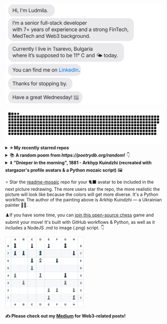 [![](https://raw.githubusercontent.com/milaabl/milaabl/main/chat.svg)](https://www.linkedin.com/in/ludmila-a-dev/)

<!-- https://github.com/milaabl/milaabl/assets/86361434/c35b0e6f-acf0-435e-920d-b90faa4788ad -->

<img alt="Snake eating my contributions for breakfast🧉" src="https://raw.githubusercontent.com/milaabl/milaabl-readme/preview/github-contribution-grid-snake.svg" />

<details>
<summary>
  <strong>⭐ My recently starred repos </strong>
</summary>
  
<!-- Starred repos start -->
| Name | Url | Stars | Description |
| --- | --- |  --- |  --- |
| arianXdev/hardhat-jest|https://github.com/arianXdev/hardhat-jest|10|A Hardhat plugin that allows you to use Jest easily!|
| przemek890/Gender_prediction|https://github.com/przemek890/Gender_prediction|3|An application that utilizes camera input to predict a person's gender using a convolutional layer in PyTorch.|
| vontanne/Armenian-JavaScript-Community|https://github.com/vontanne/Armenian-JavaScript-Community|5|Welcome to the Armenian JavaScript Community Repository!|
| pieralukasz/pixel-recruitment-task|https://github.com/pieralukasz/pixel-recruitment-task|1|Zadanie rekrutacyjne Pixel Technology|
| SaraRasoulian/oop-solid-patterns|https://github.com/SaraRasoulian/oop-solid-patterns|8|💎  An educational repository for OOP, SOLID and Design Patterns|
| SaraRasoulian/SaraRasoulian|https://github.com/SaraRasoulian/SaraRasoulian|11||
| BogdanMFometescu/resume-builder|https://github.com/BogdanMFometescu/resume-builder|12|Django-based web application that allows users to create, update, and export professional resumes.|
| 0xMimir/Advance-CNN-LSTM-Model-for-Cryptocurrency-Forecasting|https://github.com/0xMimir/Advance-CNN-LSTM-Model-for-Cryptocurrency-Forecasting|6|CNN LSTM model used for predicting cryptocurrencies|
| b-hristov/b-hristov|https://github.com/b-hristov/b-hristov|1||
| CloverGit/CloverGit|https://github.com/CloverGit/CloverGit|5||
| TatevKaren/TatevKaren-data-science-portfolio|https://github.com/TatevKaren/TatevKaren-data-science-portfolio|54|Data Science Portfolio of Tatev Karen Aslanyan including Case Studies and Research Projects that I have completed that solve business problems or introduce new products. Case Study papers, codes, and additional resources are all included.|
| PiotrRut/elonmusk-twitter-notifier|https://github.com/PiotrRut/elonmusk-twitter-notifier|60|AI driven e-mail notifier for tweets mentioning stock from Elon Musk 📈|
| Vendicated/Vencord|https://github.com/Vendicated/Vencord|6052|The cutest Discord client mod|
| yeoman/yo|https://github.com/yeoman/yo|3772|CLI tool for running Yeoman generators|
| matter-labs/zksync-era|https://github.com/matter-labs/zksync-era|2388|zkSync era|
| 0age/create2crunch|https://github.com/0age/create2crunch|408|A Rust program for finding salts that create gas-efficient Ethereum addresses via CREATE2.|
| joshstevens19/ethereum-multicall|https://github.com/joshstevens19/ethereum-multicall|322|Ability to call many ethereum constant function calls in 1 JSONRPC request|
| threshold-network/token-dashboard|https://github.com/threshold-network/token-dashboard|21||
| LimeChain/mongoose-immutable-plugin|https://github.com/LimeChain/mongoose-immutable-plugin|2|Mongoose plugin guarding fields from modifications|
| ankitects/anki|https://github.com/ankitects/anki|16745|Anki's shared backend and web components, and the Qt frontend|
| lightningnetwork/lnd|https://github.com/lightningnetwork/lnd|7406|Lightning Network Daemon ⚡️|
| CoNarrative/mongo-immutable|https://github.com/CoNarrative/mongo-immutable|10|Immutable MongoDB.|
| lightningdevkit/rust-lightning|https://github.com/lightningdevkit/rust-lightning|1061|A highly modular Bitcoin Lightning library written in Rust. It's rust-lightning, not Rusty's Lightning!|
| node-lightning/node-lightning|https://github.com/node-lightning/node-lightning|128|Bitcoin Lighting Network implemented in Node.js|
| OpenZeppelin/openzeppelin-contracts-upgradeable|https://github.com/OpenZeppelin/openzeppelin-contracts-upgradeable|924|Upgradeable variant of OpenZeppelin Contracts, meant for use in upgradeable contracts. |
| dapphub/ds-test|https://github.com/dapphub/ds-test|195|Assertions, equality checks and other test helpers|
| hbarcelos/forge-multi-version|https://github.com/hbarcelos/forge-multi-version|24|Using forge with multiple solc versions|
| threshold-network/merkle-distribution|https://github.com/threshold-network/merkle-distribution|1|Threshold Network rewards generation and distribution|
| nucypher/nucypher-contracts|https://github.com/nucypher/nucypher-contracts|15|Ethereum contracts supporting TACo applications on the Threshold Network.|
| keep-network/tbtc-v2|https://github.com/keep-network/tbtc-v2|45|Trustlessly tokenized Bitcoin everywhere, version 2|

<!-- Starred repos end -->

</details>

<details>
  <summary>📚 <strong>A random poem from <em>https://poetrydb.org/random</em>!</strong> 👇 </summary>

<!-- Start poem -->
# 💮 Paradise Regained: The Second Book by *John Milton*

<p>
    Meanwhile the new-baptized, who yet remained<br/>At Jordan with the Baptist, and had seen<br/>Him whom they heard so late expressly called<br/>Jesus Messiah, Son of God, declared,<br/>And on that high authority had believed,<br/>And with him talked, and with him lodged—I mean<br/>Andrew and Simon, famous after known,<br/>With others, though in Holy Writ not named—<br/>Now missing him, their joy so lately found,<br/>So lately found and so abruptly gone,<br/>Began to doubt, and doubted many days,<br/>And, as the days increased, increased their doubt.<br/>Sometimes they thought he might be only shewn,<br/>And for a time caught up to God, as once<br/>Moses was in the Mount and missing long,<br/>And the great Thisbite, who on fiery wheels<br/>Rode up to Heaven, yet once again to come.<br/>Therefore, as those young prophets then with care<br/>Sought lost Eliah, so in each place these<br/>Nigh to Bethabara—in Jericho<br/>The city of palms, AEnon, and Salem old,<br/>Machaerus, and each town or city walled<br/>On this side the broad lake Genezaret,<br/>Or in Peraea—but returned in vain.<br/>Then on the bank of Jordan, by a creek,<br/>Where winds with reeds and osiers whispering play,<br/>Plain fishermen (no greater men them call),<br/>Close in a cottage low together got,<br/>Their unexpected loss and plaints outbreathed:—<br/>  "Alas, from what high hope to what relapse<br/>Unlooked for are we fallen!  Our eyes beheld<br/>Messiah certainly now come, so long<br/>Expected of our fathers; we have heard<br/>His words, his wisdom full of grace and truth.<br/>'Now, now, for sure, deliverance is at hand;<br/>The kingdom shall to Israel be restored:'<br/>Thus we rejoiced, but soon our joy is turned<br/>Into perplexity and new amaze.<br/>For whither is he gone? what accident<br/>Hath rapt him from us? will he now retire<br/>After appearance, and again prolong<br/>Our expectation?  God of Israel,<br/>Send thy Messiah forth; the time is come.<br/>Behold the kings of the earth, how they oppress<br/>Thy Chosen, to what highth their power unjust<br/>They have exalted, and behind them cast<br/>All fear of Thee; arise, and vindicate<br/>Thy glory; free thy people from their yoke!<br/>But let us wait; thus far He hath performed—<br/>Sent his Anointed, and to us revealed him<br/>By his great Prophet pointed at and shown<br/>In public, and with him we have conversed.<br/>Let us be glad of this, and all our fears<br/>Lay on his providence; He will not fail,<br/>Nor will withdraw him now, nor will recall—<br/>Mock us with his blest sight, then snatch him hence:<br/>Soon we shall see our hope, our joy, return."<br/>  Thus they out of their plaints new hope resume<br/>To find whom at the first they found unsought.<br/>But to his mother Mary, when she saw<br/>Others returned from baptism, not her Son,<br/>Nor left at Jordan tidings of him none,<br/>Within her breast though calm, her breast though pure,<br/>Motherly cares and fears got head, and raised<br/>Some troubled thoughts, which she in sighs thus clad:—<br/>  "Oh, what avails me now that honour high,<br/>To have conceived of God, or that salute,<br/>'Hail, highly favoured, among women blest!'<br/>While I to sorrows am no less advanced,<br/>And fears as eminent above the lot<br/>Of other women, by the birth I bore:<br/>In such a season born, when scarce a shed<br/>Could be obtained to shelter him or me<br/>From the bleak air?  A stable was our warmth,<br/>A manger his; yet soon enforced to fly<br/>Thence into Egypt, till the murderous king<br/>Were dead, who sought his life, and, missing, filled<br/>With infant blood the streets of Bethlehem.<br/>From Egypt home returned, in Nazareth<br/>Hath been our dwelling many years; his life<br/>Private, unactive, calm, contemplative,<br/>Little suspicious to any king.  But now,<br/>Full grown to man, acknowledged, as I hear,<br/>By John the Baptist, and in public shewn,<br/>Son owned from Heaven by his Father's voice,<br/>I looked for some great change.  To honour? no;<br/>But trouble, as old Simeon plain foretold,<br/>That to the fall and rising he should be<br/>Of many in Israel, and to a sign<br/>Spoken against—that through my very soul<br/>A sword shall pierce.  This is my favoured lot,<br/>My exaltation to afflictions high!<br/>Afflicted I may be, it seems, and blest!<br/>I will not argue that, nor will repine.<br/>But where delays he now?  Some great intent<br/>Conceals him.  When twelve years he scarce had seen,<br/>I lost him, but so found as well I saw<br/>He could not lose himself, but went about<br/>His Father's business.  What he meant I mused—<br/>Since understand; much more his absence now<br/>Thus long to some great purpose he obscures.<br/>But I to wait with patience am inured;<br/>My heart hath been a storehouse long of things<br/>And sayings laid up, pretending strange events."<br/>  Thus Mary, pondering oft, and oft to mind<br/>Recalling what remarkably had passed<br/>Since first her Salutation heard, with thoughts<br/>Meekly composed awaited the fulfilling:<br/>The while her Son, tracing the desert wild,<br/>Sole, but with holiest meditations fed,<br/>Into himself descended, and at once<br/>All his great work to come before him set—<br/>How to begin, how to accomplish best<br/>His end of being on Earth, and mission high.<br/>For Satan, with sly preface to return,<br/>Had left him vacant, and with speed was gone<br/>Up to the middle region of thick air,<br/>Where all his Potentates in council sate.<br/>There, without sign of boast, or sign of joy,<br/>Solicitous and blank, he thus began:—<br/>  "Princes, Heaven's ancient Sons, AEthereal Thrones—<br/>Daemonian Spirits now, from the element<br/>Each of his reign allotted, rightlier called<br/>Powers of Fire, Air, Water, and Earth beneath<br/>(So may we hold our place and these mild seats<br/>Without new trouble!)—such an enemy<br/>Is risen to invade us, who no less<br/>Threatens than our expulsion down to Hell.<br/>I, as I undertook, and with the vote<br/>Consenting in full frequence was impowered,<br/>Have found him, viewed him, tasted him; but find<br/>Far other labour to be undergone<br/>Than when I dealt with Adam, first of men,<br/>Though Adam by his wife's allurement fell,<br/>However to this Man inferior far—<br/>If he be Man by mother's side, at least<br/>With more than human gifts from Heaven adorned,<br/>Perfections absolute, graces divine,<br/>And amplitude of mind to greatest deeds.<br/>Therefore I am returned, lest confidence<br/>Of my success with Eve in Paradise<br/>Deceive ye to persuasion over-sure<br/>Of like succeeding here.  I summon all<br/>Rather to be in readiness with hand<br/>Or counsel to assist, lest I, who erst<br/>Thought none my equal, now be overmatched."<br/>  So spake the old Serpent, doubting, and from all<br/>With clamour was assured their utmost aid<br/>At his command; when from amidst them rose<br/>Belial, the dissolutest Spirit that fell,<br/>The sensualest, and, after Asmodai,<br/>The fleshliest Incubus, and thus advised:—<br/>  "Set women in his eye and in his walk,<br/>Among daughters of men the fairest found.<br/>Many are in each region passing fair<br/>As the noon sky, more like to goddesses<br/>Than mortal creatures, graceful and discreet,<br/>Expert in amorous arts, enchanting tongues<br/>Persuasive, virgin majesty with mild<br/>And sweet allayed, yet terrible to approach,<br/>Skilled to retire, and in retiring draw<br/>Hearts after them tangled in amorous nets.<br/>Such object hath the power to soften and tame<br/>Severest temper, smooth the rugged'st brow,<br/>Enerve, and with voluptuous hope dissolve,<br/>Draw out with credulous desire, and lead<br/>At will the manliest, resolutest breast,<br/>As the magnetic hardest iron draws.<br/>Women, when nothing else, beguiled the heart<br/>Of wisest Solomon, and made him build,<br/>And made him bow, to the gods of his wives."<br/>  To whom quick answer Satan thus returned:—<br/>"Belial, in much uneven scale thou weigh'st<br/>All others by thyself.  Because of old<br/>Thou thyself doat'st on womankind, admiring<br/>Their shape, their colour, and attractive grace,<br/>None are, thou think'st, but taken with such toys.<br/>Before the Flood, thou, with thy lusty crew,<br/>False titled Sons of God, roaming the Earth,<br/>Cast wanton eyes on the daughters of men,<br/>And coupled with them, and begot a race.<br/>Have we not seen, or by relation heard,<br/>In courts and regal chambers how thou lurk'st,<br/>In wood or grove, by mossy fountain-side,<br/>In valley or green meadow, to waylay<br/>Some beauty rare, Calisto, Clymene,<br/>Daphne, or Semele, Antiopa,<br/>Or Amymone, Syrinx, many more<br/>Too long—then lay'st thy scapes on names adored,<br/>Apollo, Neptune, Jupiter, or Pan,<br/>Satyr, or Faun, or Silvan?  But these haunts<br/>Delight not all.  Among the sons of men<br/>How many have with a smile made small account<br/>Of beauty and her lures, easily scorned<br/>All her assaults, on worthier things intent!<br/>Remember that Pellean conqueror,<br/>A youth, how all the beauties of the East<br/>He slightly viewed, and slightly overpassed;<br/>How he surnamed of Africa dismissed,<br/>In his prime youth, the fair Iberian maid.<br/>For Solomon, he lived at ease, and, full<br/>Of honour, wealth, high fare, aimed not beyond<br/>Higher design than to enjoy his state;<br/>Thence to the bait of women lay exposed.<br/>But he whom we attempt is wiser far<br/>Than Solomon, of more exalted mind,<br/>Made and set wholly on the accomplishment<br/>Of greatest things.  What woman will you find,<br/>Though of this age the wonder and the fame,<br/>On whom his leisure will voutsafe an eye<br/>Of fond desire?  Or should she, confident,<br/>As sitting queen adored on Beauty's throne,<br/>Descend with all her winning charms begirt<br/>To enamour, as the zone of Venus once<br/>Wrought that effect on Jove (so fables tell),<br/>How would one look from his majestic brow,<br/>Seated as on the top of Virtue's hill,<br/>Discountenance her despised, and put to rout<br/>All her array, her female pride deject,<br/>Or turn to reverent awe!  For Beauty stands<br/>In the admiration only of weak minds<br/>Led captive; cease to admire, and all her plumes<br/>Fall flat, and shrink into a trivial toy,<br/>At every sudden slighting quite abashed.<br/>Therefore with manlier objects we must try<br/>His constancy—with such as have more shew<br/>Of worth, of honour, glory, and popular praise<br/>(Rocks whereon greatest men have oftest wrecked);<br/>Or that which only seems to satisfy<br/>Lawful desires of nature, not beyond.<br/>And now I know he hungers, where no food<br/>Is to be found, in the wide Wilderness:<br/>The rest commit to me; I shall let pass<br/>No advantage, and his strength as oft assay."<br/>  He ceased, and heard their grant in loud acclaim;<br/>Then forthwith to him takes a chosen band<br/>Of Spirits likest to himself in guile,<br/>To be at hand and at his beck appear,<br/>If cause were to unfold some active scene<br/>Of various persons, each to know his part;<br/>Then to the desert takes with these his flight,<br/>Where still, from shade to shade, the Son of God,<br/>After forty days' fasting, had remained,<br/>Now hungering first, and to himself thus said:—<br/>  "Where will this end?  Four times ten days I have passed<br/>Wandering this woody maze, and human food<br/>Nor tasted, nor had appetite.  That fast<br/>To virtue I impute not, or count part<br/>Of what I suffer here.  If nature need not,<br/>Or God support nature without repast,<br/>Though needing, what praise is it to endure?<br/>But now I feel I hunger; which declares<br/>Nature hath need of what she asks.  Yet God<br/>Can satisfy that need some other way,<br/>Though hunger still remain.  So it remain<br/>Without this body's wasting, I content me,<br/>And from the sting of famine fear no harm;<br/>Nor mind it, fed with better thoughts, that feed<br/>Me hungering more to do my Father's will."<br/>  It was the hour of night, when thus the Son<br/>Communed in silent walk, then laid him down<br/>Under the hospitable covert nigh<br/>Of trees thick interwoven.  There he slept,<br/>And dreamed, as appetite is wont to dream,<br/>Of meats and drinks, nature's refreshment sweet.<br/>Him thought he by the brook of Cherith stood,<br/>And saw the ravens with their horny beaks<br/>Food to Elijah bringing even and morn—<br/>Though ravenous, taught to abstain from what they brought;<br/>He saw the Prophet also, how he fled<br/>Into the desert, and how there he slept<br/>Under a juniper—then how, awaked,<br/>He found his supper on the coals prepared,<br/>And by the Angel was bid rise and eat,<br/>And eat the second time after repose,<br/>The strength whereof sufficed him forty days:<br/>Sometimes that with Elijah he partook,<br/>Or as a guest with Daniel at his pulse.<br/>Thus wore out night; and now the harald Lark<br/>Left his ground-nest, high towering to descry<br/>The Morn's approach, and greet her with his song.<br/>As lightly from his grassy couch up rose<br/>Our Saviour, and found all was but a dream;<br/>Fasting he went to sleep, and fasting waked.<br/>Up to a hill anon his steps he reared,<br/>From whose high top to ken the prospect round,<br/>If cottage were in view, sheep-cote, or herd;<br/>But cottage, herd, or sheep-cote, none he saw—<br/>Only in a bottom saw a pleasant grove,<br/>With chaunt of tuneful birds resounding loud.<br/>Thither he bent his way, determined there<br/>To rest at noon, and entered soon the shade<br/>High-roofed, and walks beneath, and alleys brown,<br/>That opened in the midst a woody scene;<br/>Nature's own work it seemed (Nature taught Art),<br/>And, to a superstitious eye, the haunt<br/>Of wood-gods and wood-nymphs.  He viewed it round;<br/>When suddenly a man before him stood,<br/>Not rustic as before, but seemlier clad,<br/>As one in city or court or palace bred,<br/>And with fair speech these words to him addressed:—<br/>  "With granted leave officious I return,<br/>But much more wonder that the Son of God<br/>In this wild solitude so long should bide,<br/>Of all things destitute, and, well I know,<br/>Not without hunger.  Others of some note,<br/>As story tells, have trod this wilderness:<br/>The fugitive Bond-woman, with her son,<br/>Outcast Nebaioth, yet found here relief<br/>By a providing Angel; all the race<br/>Of Israel here had famished, had not God<br/>Rained from heaven manna; and that Prophet bold,<br/>Native of Thebez, wandering here, was fed<br/>Twice by a voice inviting him to eat.<br/>Of thee those forty days none hath regard,<br/>Forty and more deserted here indeed."<br/>  To whom thus Jesus:—"What conclud'st thou hence?<br/>They all had need; I, as thou seest, have none."<br/>  "How hast thou hunger then?" Satan replied.<br/>"Tell me, if food were now before thee set,<br/>Wouldst thou not eat?"  "Thereafter as I like<br/>the giver," answered Jesus.  "Why should that<br/>Cause thy refusal?" said the subtle Fiend.<br/>"Hast thou not right to all created things?<br/>Owe not all creatures, by just right, to thee<br/>Duty and service, nor to stay till bid,<br/>But tender all their power?  Nor mention I<br/>Meats by the law unclean, or offered first<br/>To idols—those young Daniel could refuse;<br/>Nor proffered by an enemy—though who<br/>Would scruple that, with want oppressed?  Behold,<br/>Nature ashamed, or, better to express,<br/>Troubled, that thou shouldst hunger, hath purveyed<br/>From all the elements her choicest store,<br/>To treat thee as beseems, and as her Lord<br/>With honour.  Only deign to sit and eat."<br/>  He spake no dream; for, as his words had end,<br/>Our Saviour, lifting up his eyes, beheld,<br/>In ample space under the broadest shade,<br/>A table richly spread in regal mode,<br/>With dishes piled and meats of noblest sort<br/>And savour—beasts of chase, or fowl of game,<br/>In pastry built, or from the spit, or boiled,<br/>Grisamber-steamed; all fish, from sea or shore,<br/>Freshet or purling brook, of shell or fin,<br/>And exquisitest name, for which was drained<br/>Pontus, and Lucrine bay, and Afric coast.<br/>Alas! how simple, to these cates compared,<br/>Was that crude Apple that diverted Eve!<br/>And at a stately sideboard, by the wine,<br/>That fragrant smell diffused, in order stood<br/>Tall stripling youths rich-clad, of fairer hue<br/>Than Ganymed or Hylas; distant more,<br/>Under the trees now tripped, now solemn stood,<br/>Nymphs of Diana's train, and Naiades<br/>With fruits and flowers from Amalthea's horn,<br/>And ladies of the Hesperides, that seemed<br/>Fairer than feigned of old, or fabled since<br/>Of faery damsels met in forest wide<br/>By knights of Logres, or of Lyones,<br/>Lancelot, or Pelleas, or Pellenore.<br/>And all the while harmonious airs were heard<br/>Of chiming strings or charming pipes; and winds<br/>Of gentlest gale Arabian odours fanned<br/>From their soft wings, and Flora's earliest smells.<br/>Such was the splendour; and the Tempter now<br/>His invitation earnestly renewed:—<br/>  "What doubts the Son of God to sit and eat?<br/>These are not fruits forbidden; no interdict<br/>Defends the touching of these viands pure;<br/>Their taste no knowledge works, at least of evil,<br/>But life preserves, destroys life's enemy,<br/>Hunger, with sweet restorative delight.<br/>All these are Spirits of air, and woods, and springs,<br/>Thy gentle ministers, who come to pay<br/>Thee homage, and acknowledge thee their Lord.<br/>What doubt'st thou, Son of God?  Sit down and eat."<br/>  To whom thus Jesus temperately replied:—<br/>"Said'st thou not that to all things I had right?<br/>And who withholds my power that right to use?<br/>Shall I receive by gift what of my own,<br/>When and where likes me best, I can command?<br/>I can at will, doubt not, as soon as thou,<br/>Command a table in this wilderness,<br/>And call swift flights of Angels ministrant,<br/>Arrayed in glory, on my cup to attend:<br/>Why shouldst thou, then, obtrude this diligence<br/>In vain, where no acceptance it can find?<br/>And with my hunger what hast thou to do?<br/>Thy pompous delicacies I contemn,<br/>And count thy specious gifts no gifts, but guiles."<br/>  To whom thus answered Satan, male-content:—<br/>"That I have also power to give thou seest;<br/>If of that power I bring thee voluntary<br/>What I might have bestowed on whom I pleased,<br/>And rather opportunely in this place<br/>Chose to impart to thy apparent need,<br/>Why shouldst thou not accept it?  But I see<br/>What I can do or offer is suspect.<br/>Of these things others quickly will dispose,<br/>Whose pains have earned the far-fet spoil."  With that<br/>Both table and provision vanished quite,<br/>With sound of harpies' wings and talons heard;<br/>Only the importune Tempter still remained,<br/>And with these words his temptation pursued:—<br/>  "By hunger, that each other creature tames,<br/>Thou art not to be harmed, therefore not moved;<br/>Thy temperance, invincible besides,<br/>For no allurement yields to appetite;<br/>And all thy heart is set on high designs,<br/>High actions.  But wherewith to be achieved?<br/>Great acts require great means of enterprise;<br/>Thou art unknown, unfriended, low of birth,<br/>A carpenter thy father known, thyself<br/>Bred up in poverty and straits at home,<br/>Lost in a desert here and hunger-bit.<br/>Which way, or from what hope, dost thou aspire<br/>To greatness? whence authority deriv'st?<br/>What followers, what retinue canst thou gain,<br/>Or at thy heels the dizzy multitude,<br/>Longer than thou canst feed them on thy cost?<br/>Money brings honour, friends, conquest, and realms.<br/>What raised Antipater the Edomite,<br/>And his son Herod placed on Juda's throne,<br/>Thy throne, but gold, that got him puissant friends?<br/>Therefore, if at great things thou wouldst arrive,<br/>Get riches first, get wealth, and treasure heap—<br/>Not difficult, if thou hearken to me.<br/>Riches are mine, fortune is in my hand;<br/>They whom I favour thrive in wealth amain,<br/>While virtue, valour, wisdom, sit in want."<br/>  To whom thus Jesus patiently replied:—<br/>"Yet wealth without these three is impotent<br/>To gain dominion, or to keep it gained—<br/>Witness those ancient empires of the earth,<br/>In highth of all their flowing wealth dissolved;<br/>But men endued with these have oft attained,<br/>In lowest poverty, to highest deeds—<br/>Gideon, and Jephtha, and the shepherd lad<br/>Whose offspring on the throne of Juda sate<br/>So many ages, and shall yet regain<br/>That seat, and reign in Israel without end.<br/>Among the Heathen (for throughout the world<br/>To me is not unknown what hath been done<br/>Worthy of memorial) canst thou not remember<br/>Quintius, Fabricius, Curius, Regulus?<br/>For I esteem those names of men so poor,<br/>Who could do mighty things, and could contemn<br/>Riches, though offered from the hand of kings.<br/>And what in me seems wanting but that I<br/>May also in this poverty as soon<br/>Accomplish what they did, perhaps and more?<br/>Extol not riches, then, the toil of fools,<br/>The wise man's cumbrance, if not snare; more apt<br/>To slacken virtue and abate her edge<br/>Than prompt her to do aught may merit praise.<br/>What if with like aversion I reject<br/>Riches and realms!  Yet not for that a crown,<br/>Golden in shew, is but a wreath of thorns,<br/>Brings dangers, troubles, cares, and sleepless nights,<br/>To him who wears the regal diadem,<br/>When on his shoulders each man's burden lies;<br/>For therein stands the office of a king,<br/>His honour, virtue, merit, and chief praise,<br/>That for the public all this weight he bears.<br/>Yet he who reigns within himself, and rules<br/>Passions, desires, and fears, is more a king—<br/>Which every wise and virtuous man attains;<br/>And who attains not, ill aspires to rule<br/>Cities of men, or headstrong multitudes,<br/>Subject himself to anarchy within,<br/>Or lawless passions in him, which he serves.<br/>But to guide nations in the way of truth<br/>By saving doctrine, and from error lead<br/>To know, and, knowing, worship God aright,<br/>Is yet more kingly.  This attracts the soul,<br/>Governs the inner man, the nobler part;<br/>That other o'er the body only reigns,<br/>And oft by force—which to a generous mind<br/>So reigning can be no sincere delight.<br/>Besides, to give a kingdom hath been thought<br/>Greater and nobler done, and to lay down<br/>Far more magnanimous, than to assume.<br/>Riches are needless, then, both for themselves,<br/>And for thy reason why they should be sought—<br/>To gain a sceptre, oftest better missed."
</p>

***
<!-- End poem -->
</details>

<details>
<summary>
  ⬇️ <strong>"Dnieper in the morning", 1881 - Arkhyp Kuindzhi (recreated with stargazer's profile avatars & a Python mozaic script)</strong> 🖼️
</summary>

<img width="49%" src="https://raw.githubusercontent.com/milaabl/readme-mosaic/main/data/input.jpg" alt="Original picture"/>
<img width="49%" src="https://raw.githubusercontent.com/milaabl/readme-mosaic/main/data/output.jpg" alt="Output picture"/>
<img width="70%" src="https://raw.githubusercontent.com/milaabl/readme-mosaic/main/data/output.gif" alt="Output GIF"/>
</details>

⭐ Star the [readme-mosaic](https://github.com/milaabl/readme-mosaic) repo for your 🐈‍⬛ avatar to be included in the next picture redrawing. The more users star the repo, the more realistic the picture will look like because the colors will get more diverse. It's a Python workflow. The author of the painting above is Arkhip Kuindzhi — a Ukrainian painter 💙💛.

♟️If you have some time, you can [join this open-source chess](https://github.com/milaabl/readme-chess) game and submit your move! It's built with GitHub workflows & Python, as well as it includes a NodeJS .md to image (.png) script. 👇

<a href="https://github.com/milaabl/readme-chess/blob/master/README.md"><img src="https://raw.githubusercontent.com/milaabl/readme-chess/master/chess.png" alt="README chess dynamic game preview" width="50%" /></a>

<strong>✍️ Please check out my <a href="https://medium.com/@milaabl2405">Medium</a> for Web3-related posts!</strong>
